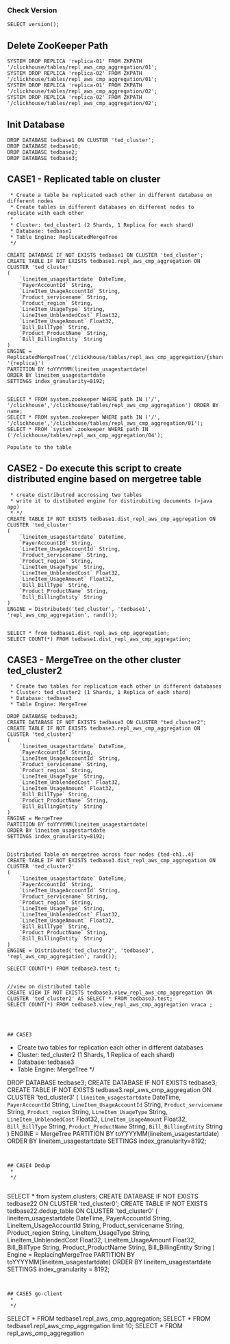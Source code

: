 ### Check Version
```
SELECT version();
```

## Delete ZooKeeper Path
```
SYSTEM DROP REPLICA 'replica-01' FROM ZKPATH '/clickhouse/tables/repl_aws_cmp_aggregation/01';
SYSTEM DROP REPLICA 'replica-02' FROM ZKPATH '/clickhouse/tables/repl_aws_cmp_aggregation/01';
SYSTEM DROP REPLICA 'replica-01' FROM ZKPATH '/clickhouse/tables/repl_aws_cmp_aggregation/02';
SYSTEM DROP REPLICA 'replica-02' FROM ZKPATH '/clickhouse/tables/repl_aws_cmp_aggregation/02';
```

## Init Database
```
DROP DATABASE tedbase1 ON CLUSTER 'ted_cluster';
DROP DATABASE tedbase10;
DROP DATABASE tedbase2;
DROP DATABASE tedbase3;
```


## CASE1 - Replicated table on cluster

```
 * Create a table be replicated each other in different database on different nodes
 * Create tables in different databases on different nodes to replicate with each other
 * 
 * Cluster: ted_cluster1 (2 Shards, 1 Replica for each shard)
 * Database: tedbase1
 * Table Engine: ReplicatedMergeTree
 */

CREATE DATABASE IF NOT EXISTS tedbase1 ON CLUSTER 'ted_cluster';
CREATE TABLE IF NOT EXISTS tedbase1.repl_aws_cmp_aggregation ON CLUSTER 'ted_cluster'
(
    `lineitem_usagestartdate` DateTime,
    `PayerAccountId` String,
    `LineItem_UsageAccountId` String,
    `Product_servicename` String,
    `Product_region` String,
    `LineItem_UsageType` String,
    `LineItem_UnblendedCost` Float32,
    `LineItem_UsageAmount` Float32,
    `Bill_BillType` String,
    `Product_ProductName` String,
    `Bill_BillingEntity` String
)
ENGINE = ReplicatedMergeTree('/clickhouse/tables/repl_aws_cmp_aggregation/{shard}', '{replica}')
PARTITION BY toYYYYMM(lineitem_usagestartdate)
ORDER BY lineitem_usagestartdate
SETTINGS index_granularity=8192;


SELECT * FROM system.zookeeper WHERE path IN ('/', '/clickhouse','/clickhouse/tables/repl_aws_cmp_aggregation') ORDER BY name;
SELECT * FROM system.zookeeper WHERE path IN ('/', '/clickhouse','/clickhouse/tables/repl_aws_cmp_aggregation/01');
SELECT * FROM `system`.zookeeper WHERE path IN ('/clickhouse/tables/repl_aws_cmp_aggregation/04');

Populate to the table

```

## CASE2 - Do execute this script to create distributed engine based on mergetree table

```
 * create distributred accrossing two tables 
 * write it to distibuted engine for distirubiting documents (>java app)
 * */
CREATE TABLE IF NOT EXISTS tedbase1.dist_repl_aws_cmp_aggregation ON CLUSTER 'ted_cluster'
(
    `lineitem_usagestartdate` DateTime,
    `PayerAccountId` String,
    `LineItem_UsageAccountId` String,
    `Product_servicename` String,
    `Product_region` String,
    `LineItem_UsageType` String,
    `LineItem_UnblendedCost` Float32,
    `LineItem_UsageAmount` Float32,
    `Bill_BillType` String,
    `Product_ProductName` String,
    `Bill_BillingEntity` String
)
ENGINE = Distributed('ted_cluster', 'tedbase1', 'repl_aws_cmp_aggregation', rand());


SELECT * from tedbase1.dist_repl_aws_cmp_aggregation;
SELECT COUNT(*) FROM tedbase1.dist_repl_aws_cmp_aggregation;
```



## CASE3 - MergeTree on the other cluster ted_cluster2

```
 * Create two tables for replication each other in different databases
 * Cluster: ted_cluster2 (1 Shards, 1 Replica of each shard)
 * Database: tedbase3
 * Table Engine: MergeTree

DROP DATABASE tedbase3;
CREATE DATABASE IF NOT EXISTS tedbase3 ON CLUSTER "ted_cluster2";
CREATE TABLE IF NOT EXISTS tedbase3.repl_aws_cmp_aggregation ON CLUSTER 'ted_cluster2'
(
    `lineitem_usagestartdate` DateTime,
    `PayerAccountId` String,
    `LineItem_UsageAccountId` String,
    `Product_servicename` String,
    `Product_region` String,
    `LineItem_UsageType` String,
    `LineItem_UnblendedCost` Float32,
    `LineItem_UsageAmount` Float32,
    `Bill_BillType` String,
    `Product_ProductName` String,
    `Bill_BillingEntity` String
)
ENGINE = MergeTree
PARTITION BY toYYYYMM(lineitem_usagestartdate)
ORDER BY lineitem_usagestartdate
SETTINGS index_granularity=8192;


Distributed Table on mergetree across four nodes {ted-ch1..4}
CREATE TABLE IF NOT EXISTS tedbase3.dist_repl_aws_cmp_aggregation ON CLUSTER 'ted_cluster2'
(
    `lineitem_usagestartdate` DateTime,
    `PayerAccountId` String,
    `LineItem_UsageAccountId` String,
    `Product_servicename` String,
    `Product_region` String,
    `LineItem_UsageType` String,
    `LineItem_UnblendedCost` Float32,
    `LineItem_UsageAmount` Float32,
    `Bill_BillType` String,
    `Product_ProductName` String,
    `Bill_BillingEntity` String
)
ENGINE = Distributed('ted_cluster2', 'tedbase3', 'repl_aws_cmp_aggregation', rand());

SELECT COUNT(*) FROM tedbase3.test t;


//view on distributed table
CREATE VIEW IF NOT EXISTS tedbase3.view_repl_aws_cmp_aggregation ON CLUSTER 'ted_cluster2' AS SELECT * FROM tedbase3.test;
SELECT COUNT(*) FROM tedbase3.view_repl_aws_cmp_aggregation vraca ;

```		
```
	

	
## CASE3

```
 * Create two tables for replication each other in different databases
 * Cluster: ted_cluster2 (1 Shards, 1 Replica of each shard)
 * Database: tedbase3
 * Table Engine: MergeTree
 */
 

DROP DATABASE tedbase3;
CREATE DATABASE IF NOT EXISTS tedbase3;
CREATE TABLE IF NOT EXISTS tedbase3.repl_aws_cmp_aggregation ON CLUSTER 'ted_cluster3'
(
    `lineitem_usagestartdate` DateTime,
    `PayerAccountId` String,
    `LineItem_UsageAccountId` String,
    `Product_servicename` String,
    `Product_region` String,
    `LineItem_UsageType` String,
    `LineItem_UnblendedCost` Float32,
    `LineItem_UsageAmount` Float32,
    `Bill_BillType` String,
    `Product_ProductName` String,
    `Bill_BillingEntity` String
)
ENGINE = MergeTree
PARTITION BY toYYYYMM(lineitem_usagestartdate)
ORDER BY lineitem_usagestartdate
SETTINGS index_granularity=8192;
```


## CASE4 Dedup
 * 
 */
 
```
SELECT * from system.clusters;
CREATE DATABASE IF NOT EXISTS tedbase22 ON CLUSTER 'ted_cluster0';
CREATE TABLE IF NOT EXISTS tedbase22.dedup_table ON CLUSTER 'ted_cluster0'
(
	lineitem_usagestartdate DateTime, PayerAccountId String,
	LineItem_UsageAccountId String,   Product_servicename String,
	Product_region String,            LineItem_UsageType String,
	LineItem_UnblendedCost Float32,   LineItem_UsageAmount Float32,
	Bill_BillType String,             Product_ProductName String,
	Bill_BillingEntity String
)
Engine = ReplacingMergeTree
PARTITION BY toYYYYMM(lineitem_usagestartdate)
ORDER BY lineitem_usagestartdate
SETTINGS index_granularity = 8192;
```


## CASE5 go-client
 *
 */
```
SELECT * FROM tedbase1.repl_aws_cmp_aggregation;
SELECT * FROM tedbase1.repl_aws_cmp_aggregation limit 10;
SELECT * FROM repl_aws_cmp_aggregation
```
